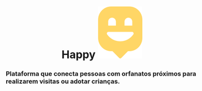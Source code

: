 <!-- VARS -->
[Logo svg]: https://github.com/Juniorkk/Happy/blob/master/public/images/map-marker.svg
<!-- VARS -->


<div align="center">
            
 # Happy ![Logo svg]   
 
 </div>


### Plataforma que conecta pessoas com orfanatos próximos para realizarem visitas ou adotar crianças.

